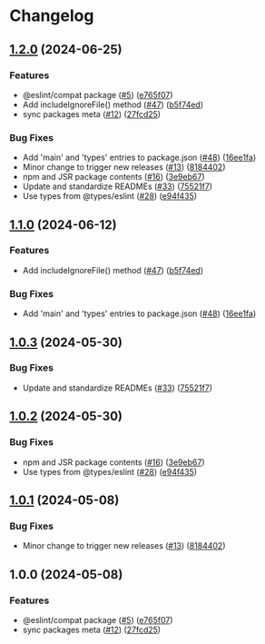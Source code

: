 # Changelog

## [1.2.0](https://github.com/harish-sethuraman/rewrite/compare/compat-v1.1.0...compat-v1.2.0) (2024-06-25)


### Features

* @eslint/compat package ([#5](https://github.com/harish-sethuraman/rewrite/issues/5)) ([e765f07](https://github.com/harish-sethuraman/rewrite/commit/e765f0764780144565aa51e56a097d1aaac8ddba))
* Add includeIgnoreFile() method ([#47](https://github.com/harish-sethuraman/rewrite/issues/47)) ([b5f74ed](https://github.com/harish-sethuraman/rewrite/commit/b5f74ed7bf20f287cc88579f2c6d9a27943d1105))
* sync packages meta ([#12](https://github.com/harish-sethuraman/rewrite/issues/12)) ([27fcd25](https://github.com/harish-sethuraman/rewrite/commit/27fcd259dab40e4ac1742b5699b74701a6b3660e))


### Bug Fixes

* Add 'main' and 'types' entries to package.json ([#48](https://github.com/harish-sethuraman/rewrite/issues/48)) ([16ee1fa](https://github.com/harish-sethuraman/rewrite/commit/16ee1fad998cc654208628ccb06958d29f95a3a5))
* Minor change to trigger new releases ([#13](https://github.com/harish-sethuraman/rewrite/issues/13)) ([8184402](https://github.com/harish-sethuraman/rewrite/commit/8184402d5efc8028380cbdd5669f600aea5c050a))
* npm and JSR package contents ([#16](https://github.com/harish-sethuraman/rewrite/issues/16)) ([3e9eb67](https://github.com/harish-sethuraman/rewrite/commit/3e9eb67964327ef908ab27fa0f14990580ec801c))
* Update and standardize READMEs ([#33](https://github.com/harish-sethuraman/rewrite/issues/33)) ([75521f7](https://github.com/harish-sethuraman/rewrite/commit/75521f7d2e4aac9e77310803e7569d9d5b39869c))
* Use types from @types/eslint ([#28](https://github.com/harish-sethuraman/rewrite/issues/28)) ([e94f435](https://github.com/harish-sethuraman/rewrite/commit/e94f4355c39cf4d566690fdc9180a97e06d292f1))

## [1.1.0](https://github.com/eslint/rewrite/compare/compat-v1.0.3...compat-v1.1.0) (2024-06-12)


### Features

* Add includeIgnoreFile() method ([#47](https://github.com/eslint/rewrite/issues/47)) ([b5f74ed](https://github.com/eslint/rewrite/commit/b5f74ed7bf20f287cc88579f2c6d9a27943d1105))


### Bug Fixes

* Add 'main' and 'types' entries to package.json ([#48](https://github.com/eslint/rewrite/issues/48)) ([16ee1fa](https://github.com/eslint/rewrite/commit/16ee1fad998cc654208628ccb06958d29f95a3a5))

## [1.0.3](https://github.com/eslint/rewrite/compare/compat-v1.0.2...compat-v1.0.3) (2024-05-30)


### Bug Fixes

* Update and standardize READMEs ([#33](https://github.com/eslint/rewrite/issues/33)) ([75521f7](https://github.com/eslint/rewrite/commit/75521f7d2e4aac9e77310803e7569d9d5b39869c))

## [1.0.2](https://github.com/eslint/rewrite/compare/compat-v1.0.1...compat-v1.0.2) (2024-05-30)


### Bug Fixes

* npm and JSR package contents ([#16](https://github.com/eslint/rewrite/issues/16)) ([3e9eb67](https://github.com/eslint/rewrite/commit/3e9eb67964327ef908ab27fa0f14990580ec801c))
* Use types from @types/eslint ([#28](https://github.com/eslint/rewrite/issues/28)) ([e94f435](https://github.com/eslint/rewrite/commit/e94f4355c39cf4d566690fdc9180a97e06d292f1))

## [1.0.1](https://github.com/eslint/rewrite/compare/compat-v1.0.0...compat-v1.0.1) (2024-05-08)


### Bug Fixes

* Minor change to trigger new releases ([#13](https://github.com/eslint/rewrite/issues/13)) ([8184402](https://github.com/eslint/rewrite/commit/8184402d5efc8028380cbdd5669f600aea5c050a))

## 1.0.0 (2024-05-08)

### Features

* @eslint/compat package ([#5](https://github.com/eslint/rewrite/issues/5)) ([e765f07](https://github.com/eslint/rewrite/commit/e765f0764780144565aa51e56a097d1aaac8ddba))
* sync packages meta ([#12](https://github.com/eslint/rewrite/issues/12)) ([27fcd25](https://github.com/eslint/rewrite/commit/27fcd259dab40e4ac1742b5699b74701a6b3660e))
